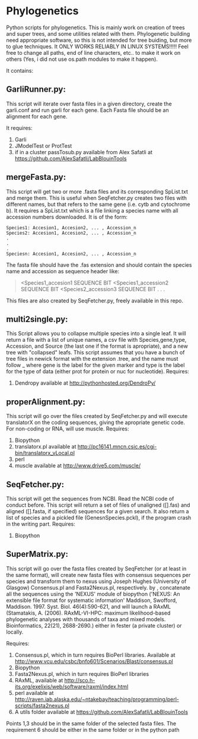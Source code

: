 Phylogenetics
=============

Python scripts for phylogenetics. This is mainly work on creation of trees and super trees, and some utilities related with them. Phylogenetic building need appropriate software, so this is not intended for tree buiding, but more to glue techniques. It ONLY WORKS RELIABLY IN LINUX SYSTEMS!!!!! Feel free to change all paths, end of line characters, etc.. to make it work on others (Yes, i did not use os.path modules to make it happen).

It contains:


GarliRunner.py:
--------------
  This script will iterate over fasta files in a given directory, create the garli.conf and run garli for each gene.
  Each Fasta file should be an alignment for each gene.
  
  It requires:
  1) Garli
  2) JModelTest or ProtTest
  3) if in a cluster passTosub.py available from Alex Safatli at https://github.com/AlexSafatli/LabBlouinTools


mergeFasta.py:
-------------
  This script will get two or more <prefix>.fasta files and its corresponding 
  <prefix>SpList.txt and merge them. This is useful when SeqFetcher.py creates 
  two files with different names, but that refers to the same gene (i.e. cytb and
  cytochrome b). It requires a <prefix>SpList.txt which is a file linking a species
  name with all accession numbers downloaded. It is of the form:
  
    Species1: Accesion1, Accesion2, ... , Accession_n
    Species2: Accesion1, Accesion2, ... , Accession_n
    .
    .
    .
    Speciesn: Accesion1, Accesion2, ... , Accession_n
     
  
  The fasta file should have the .fas extension and should contain the species name 
  and accession as sequence header like:
  >&lt;Species1_accesion1
  SEQUENCE BIT
  &lt;Species1_accession2
  SEQUENCE BIT
  &lt;Species2_accession3
  SEQUENCE BIT
  .
  .
  .
  
  This files are also created by SeqFetcher.py, freely available in this repo.


multi2single.py:
---------------
  This Script allows you to collapse multiple species into a single leaf. It will
  return a file with a list of unique names, a csv file with Species,gene,type,
  Accession, and Source (the last one if the format is apropriate), and a new tree
  with "collapsed" leafs. This script assumes that you have a bunch of tree files
  in newick format with the extension .tree, and the name must follow <gene>_<type>
  where gene is the label for the given marker and type is the label for the type of
  data (either prot for protein or nuc for nucleotide).
  Requires:
  1) Dendropy available at http://pythonhosted.org/DendroPy/
  

properAlignment.py:
------------------
  This script will go over the files created by SeqFetcher.py and will execute 
  translatorX on the coding sequences, giving the apropriate genetic code. For 
  non-coding or RNA, will use muscle.
  Requires:
  1) Biopython
  2) translatorx.pl available at http://pc16141.mncn.csic.es/cgi-bin/translatorx_vLocal.pl
  3) perl
  4) muscle available at http://www.drive5.com/muscle/


SeqFetcher.py:
-------------
  This script will get the sequences from NCBI. Read the NCBI code of conduct before.
  This script will return a set of files of unaligned ([].fas) and aligned ([].fasta,
  if specified) sequences for a given search. It also return a list of species and a
  pickled file (GenesnSpecies.pckl), if the program crash in the writing part.
  Requires:
  1) Biopython
  
  
SuperMatrix.py:
--------------
  This  script will go over the fasta files created by SeqFetcher (or at least in the same format),
  will create new fasta files with consensus sequences per species and transform them to nexus
  using Joseph Hughes (University of Glasgow) Consensus.pl and Fasta2Nexus.pl, respectively.
  by , concatenate all the sequences using the 'NEXUS' module of biopython ('NEXUS:
  An extensible file format for systematic information' Maddison, Swofford, Maddison. 1997. Syst. Biol.
  46(4):590-621, and will launch a RAxML (Stamatakis, A. (2006). RAxML-VI-HPC: maximum likelihood-based 
  phylogenetic analyses with thousands of taxa and mixed models. Bioinformatics, 22(21), 2688-2690.)
  either in fester (a private cluster) or locally.
  
  Requires:
  1) Consensus.pl, which in turn requires BioPerl libraries. Available at           
     http://www.vcu.edu/csbc/bnfo601/Scenarios/Blast/consensus.pl
  2) Biopython
  3) Fasta2Nexus.pl, which in turn requires BioPerl libraries
  4) RAxML, available at http://sco.h-its.org/exelixis/web/software/raxml/index.html
  5) perl available at http://raven.iab.alaska.edu/~ntakebay/teaching/programming/perl-scripts/fasta2nexus.pl
  6) A utils folder available at https://github.com/AlexSafatli/LabBlouinTools
  
  Points 1,3 should be in the same folder of the selected fasta files. The requirement 6 should be either in the same     folder or in the python path
